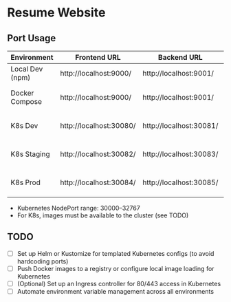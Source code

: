 # Resume Website

## Port Usage

| Environment      | Frontend URL                | Backend URL                 | Notes                                 |
|-----------------|----------------------------|-----------------------------|---------------------------------------|
| Local Dev (npm) | http://localhost:9000/      | http://localhost:9001/      | Vite/Node locally                     |
| Docker Compose  | http://localhost:9000/      | http://localhost:9001/      | Mapped from container                 |
| K8s Dev         | http://localhost:30080/     | http://localhost:30081/     | NodePort, always-on                   |
| K8s Staging     | http://localhost:30082/     | http://localhost:30083/     | NodePort, always-on                   |
| K8s Prod        | http://localhost:30084/     | http://localhost:30085/     | NodePort, always-on                   |

- Kubernetes NodePort range: 30000–32767
- For K8s, images must be available to the cluster (see TODO)

## TODO

- [ ] Set up Helm or Kustomize for templated Kubernetes configs (to avoid hardcoding ports)
- [ ] Push Docker images to a registry or configure local image loading for Kubernetes
- [ ] (Optional) Set up an Ingress controller for 80/443 access in Kubernetes
- [ ] Automate environment variable management across all environments 